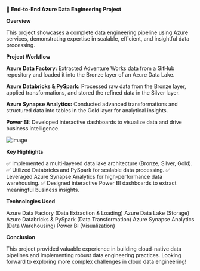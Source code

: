 **🚀 End-to-End Azure Data Engineering Project**

**Overview**

This project showcases a complete data engineering pipeline using Azure services, demonstrating expertise in scalable, efficient, and insightful data processing.

**Project Workflow**

**Azure Data Factory:** Extracted Adventure Works data from a GitHub repository and loaded it into the Bronze layer of an Azure Data Lake.

**Azure Databricks & PySpark:** Processed raw data from the Bronze layer, applied transformations, and stored the refined data in the Silver layer.

**Azure Synapse Analytics:** Conducted advanced transformations and structured data into tables in the Gold layer for analytical insights.

**Power BI:** Developed interactive dashboards to visualize data and drive business intelligence.

![image](https://github.com/user-attachments/assets/fd306588-0a76-4e7a-8d71-7c574a215944)


**Key Highlights**

✅ Implemented a multi-layered data lake architecture (Bronze, Silver, Gold).
✅ Utilized Databricks and PySpark for scalable data processing.
✅ Leveraged Azure Synapse Analytics for high-performance data warehousing.
✅ Designed interactive Power BI dashboards to extract meaningful business insights.

**Technologies Used**

Azure Data Factory (Data Extraction & Loading)
Azure Data Lake (Storage)
Azure Databricks & PySpark (Data Transformation)
Azure Synapse Analytics (Data Warehousing)
Power BI (Visualization)

**Conclusion**

This project provided valuable experience in building cloud-native data pipelines and implementing robust data engineering practices. Looking forward to exploring more complex challenges in cloud data engineering!
